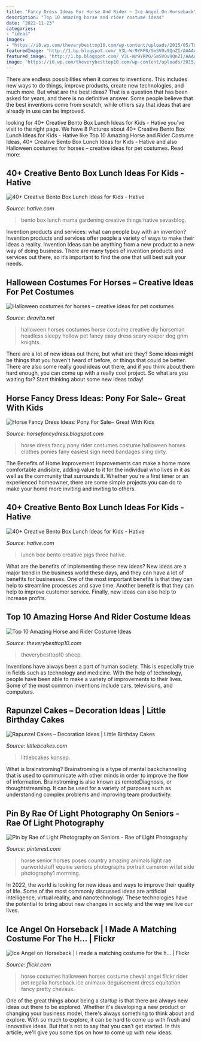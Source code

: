 ```yaml
---
title: "Fancy Dress Ideas For Horse And Rider ~ Ice Angel On Horseback"
description: "Top 10 amazing horse and rider costume ideas"
date: "2022-11-23"
categories:
- "ideas"
images:
- "https://i0.wp.com/theverybesttop10.com/wp-content/uploads/2015/05/Top-10-Amazing-Horse-and-Rider-Costume-Ideas-4-510x511.jpg?resize=600%2C602"
featuredImage: "http://1.bp.blogspot.com/_V3L-Wr9YRP0/SmSVOv9QnZI/AAAAAAAAAFs/K-b9fJOkeBQ/w1200-h630-p-k-no-nu/Great+With+KIds.jpg"
featured_image: "http://1.bp.blogspot.com/_V3L-Wr9YRP0/SmSVOv9QnZI/AAAAAAAAAFs/K-b9fJOkeBQ/w1200-h630-p-k-no-nu/Great+With+KIds.jpg"
image: "https://i0.wp.com/theverybesttop10.com/wp-content/uploads/2015/05/Top-10-Amazing-Horse-and-Rider-Costume-Ideas-4-510x511.jpg?resize=600%2C602"
---
```



There are endless possibilities when it comes to inventions. This includes new ways to do things, improve products, create new technologies, and much more. But what are the best ideas? That is a question that has been asked for years, and there is no definitive answer. Some people believe that the best inventions come from scratch, while others say that ideas that are already in use can be improved.

	

		
looking for 40+ Creative Bento Box Lunch Ideas for Kids - Hative you've visit to the right page. We have 8 Pictures about 40+ Creative Bento Box Lunch Ideas for Kids - Hative like Top 10 Amazing Horse and Rider Costume Ideas, 40+ Creative Bento Box Lunch Ideas for Kids - Hative and also Halloween costumes for horses – creative ideas for pet costumes. Read more:
		
    
## 40+ Creative Bento Box Lunch Ideas For Kids - Hative

<img loading=lazy src="https://hative.com/wp-content/uploads/2014/04/lunch-box-ideas/9-gardening-mama.jpg" onerror="this.onerror=null;this.src='https://tse2.mm.bing.net/th?id=OIP.nfmcBmBcX2G9rdwC1gCGLwHaKr&amp;pid=15.1';" alt="40+ Creative Bento Box Lunch Ideas for Kids - Hative">

_Source: hative.com_

>bento box lunch mama gardening creative things hative sevasblog. 

	

Invention products and services: what can people buy with an invention?
Invention products and services offer people a variety of ways to make their ideas a reality. Invention Ideas can be anything from a new product to a new way of doing business. There are many types of invention products and services out there, so it’s important to find the one that will best suit your needs.

    
## Halloween Costumes For Horses – Creative Ideas For Pet Costumes

<img loading=lazy src="https://deavita.net/wp-content/uploads/2016/07/Halloween-costumes-for-horses-DIY-ideas-creative-Haloween-costume-ideas.jpg" onerror="this.onerror=null;this.src='https://tse3.mm.bing.net/th?id=OIP._rl_BS3T0qG-p7l6l345UwHaHk&amp;pid=15.1';" alt="Halloween costumes for horses – creative ideas for pet costumes">

_Source: deavita.net_

>halloween horses costumes horse costume creative diy horseman headless sleepy hollow pet fancy easy dress scary reaper dog grim knights. 

	

There are a lot of new ideas out there, but what are they? Some ideas might be things that you haven't heard of before, or things that could be better. There are also some really good ideas out there, and if you think about them hard enough, you can come up with a really cool project. So what are you waiting for? Start thinking about some new ideas today!

    
## Horse Fancy Dress Ideas: Pony For Sale~ Great With Kids

<img loading=lazy src="http://1.bp.blogspot.com/_V3L-Wr9YRP0/SmSVOv9QnZI/AAAAAAAAAFs/K-b9fJOkeBQ/w1200-h630-p-k-no-nu/Great+With+KIds.jpg" onerror="this.onerror=null;this.src='https://tse2.mm.bing.net/th?id=OIP.9pyiM5Qz8snI5zkPrWDRkwHaFj&amp;pid=15.1';" alt="Horse Fancy Dress Ideas: Pony For Sale~ Great With Kids">

_Source: horsefancydress.blogspot.com_

>horse dress fancy pony rider costumes costume halloween horses clothes ponies fany easiest sign need bandages sling dirty. 

	

The Benefits of Home Improvement
Improvements can make a home more comfortable andisible, adding value to it for the individual who lives in it as well as the community that surrounds it. Whether you're a first timer or an experienced homeowner, there are some simple projects you can do to make your home more inviting and inviting to others.

    
## 40+ Creative Bento Box Lunch Ideas For Kids - Hative

<img loading=lazy src="https://hative.com/wp-content/uploads/2014/04/lunch-box-ideas/5-three-pigs-lunch-box.jpg" onerror="this.onerror=null;this.src='https://tse3.mm.bing.net/th?id=OIP.LGPC_Vjnf4aD5e14KmaVZQHaJ3&amp;pid=15.1';" alt="40+ Creative Bento Box Lunch Ideas for Kids - Hative">

_Source: hative.com_

>lunch box bento creative pigs three hative. 

	

What are the benefits of implementing these new ideas?
New ideas are a major trend in the business world these days, and they can have a lot of benefits for businesses. One of the most important benefits is that they can help to streamline processes and save time. Another benefit is that they can help to improve customer service. Finally, new ideas can also help to increase profits.

    
## Top 10 Amazing Horse And Rider Costume Ideas

<img loading=lazy src="https://i0.wp.com/theverybesttop10.com/wp-content/uploads/2015/05/Top-10-Amazing-Horse-and-Rider-Costume-Ideas-4-510x511.jpg?resize=600%2C602" onerror="this.onerror=null;this.src='https://tse3.mm.bing.net/th?id=OIP.Olu7cVo2zIM5puZVVj7OOwHaHb&amp;pid=15.1';" alt="Top 10 Amazing Horse and Rider Costume Ideas">

_Source: theverybesttop10.com_

>theverybesttop10 sheep. 

	

Inventions have always been a part of human society. This is especially true in fields such as technology and medicine. With the help of technology, people have been able to make a variety of improvements to their lives. Some of the most common inventions include cars, televisions, and computers.

    
## Rapunzel Cakes – Decoration Ideas | Little Birthday Cakes

<img loading=lazy src="https://www.littlebcakes.com/wp-content/uploads/2013/08/Rapunzel-Cake-Pan.jpg" onerror="this.onerror=null;this.src='https://tse1.mm.bing.net/th?id=OIP.tqgWB2Q-8wN5bo5QcUhSjQHaKI&amp;pid=15.1';" alt="Rapunzel Cakes – Decoration Ideas | Little Birthday Cakes">

_Source: littlebcakes.com_

>littlebcakes konsep. 

	

What is brainstroming?
Brainstroming is a type of mental backchanneling that is used to communicate with other minds in order to improve the flow of information. Brainstroming is also known as remoteDiagnosis, or thoughtstreaming. It can be used for a variety of purposes such as understanding complex problems and improving team productivity.

    
## Pin By Rae Of Light Photography On Seniors - Rae Of Light Photography

<img loading=lazy src="https://i.pinimg.com/originals/c9/5b/7a/c95b7ad370ad185e80963d294e7f37cf.jpg" onerror="this.onerror=null;this.src='https://tse4.mm.bing.net/th?id=OIP.CQfEDaE4jNPnJ8CEkhcELAHaLG&amp;pid=15.1';" alt="Pin by Rae of Light Photography on Seniors - Rae of Light Photography">

_Source: pinterest.com_

>horse senior horses poses country amazing animals light rae ourworldstuff equine seniors photographs portrait cameron wi let side photography1 morrning. 

	

In 2022, the world is looking for new ideas and ways to improve their quality of life. Some of the most commonly discussed ideas are artificial intelligence, virtual reality, and nanotechnology. These technologies have the potential to bring about new changes in society and the way we live our lives.

    
## Ice Angel On Horseback | I Made A Matching Costume For The H… | Flickr

<img loading=lazy src="https://c1.staticflickr.com/5/4084/4839467626_926156aee4_b.jpg" onerror="this.onerror=null;this.src='https://tse4.mm.bing.net/th?id=OIP.0Huwjhf0AeA61IN2Ixjv_QAAAA&amp;pid=15.1';" alt="Ice Angel on Horseback | I made a matching costume for the h… | Flickr">

_Source: flickr.com_

>horse costumes halloween horses costume cheval angel flickr rider pet regalia horseback ice animaux deguisement dress equitation fancy pretty chevaux. 

	

One of the great things about being a startup is that there are always new ideas out there to be explored. Whether it's developing a new product or changing your business model, there's always something to think about and explore. With so much to explore, it can be hard to come up with fresh and innovative ideas. But that's not to say that you can't get started. In this article, we'll give you some tips on how to come up with new ideas.

